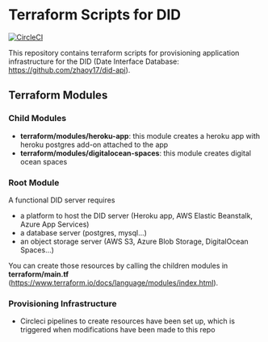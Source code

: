 # Terraform Scripts for DID

[![CircleCI](https://circleci.com/gh/zhaoy17/did-infrastructure/tree/main.svg?style=svg&circle-token=528ba362c5225e6abf3cf77d8f5657d25fc73dfd)](https://circleci.com/gh/zhaoy17/did-infrastructure/tree/main)

This repository contains terraform scripts for provisioning application infrastructure for the DID (Date Interface Database: https://github.com/zhaoy17/did-api).

## Terraform Modules
### Child Modules
* **terraform/modules/heroku-app**: this module creates a heroku app with heroku postgres add-on attached to the app
* **terraform/modules/digitalocean-spaces**: this module creates digital ocean spaces

### Root Module
A functional DID server requires
* a platform to host the DID server (Heroku app, AWS Elastic Beanstalk, Azure App Services)
* a database server (postgres, mysql...)
* an object storage server (AWS S3, Azure Blob Storage, DigitalOcean Spaces...)

You can create those resources by calling the children modules in **terraform/main.tf** (https://www.terraform.io/docs/language/modules/index.html).

### Provisioning Infrastructure
* Circleci pipelines to create resources have been set up, which is triggered when modifications have been made to this repo
